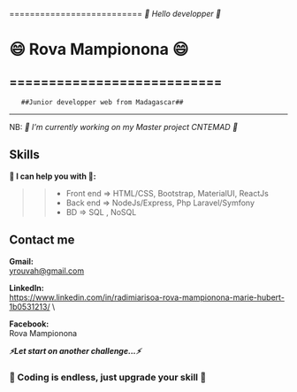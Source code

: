 ==========================
  *👋 Hello developper 👋* 
#  😄 Rova Mampionona 😄
===========================
--------------------------------------------------------------
       ##Junior developper web from Madagascar##
--------------------------------------------------------------
NB: *🔭 I’m currently working on my Master project  CNTEMAD 🔭*

## Skills ##
**🌱 I can help you with 📄:**  
>> - Front end => HTML/CSS, Bootstrap, MaterialUI, ReactJs  
>> - Back end => NodeJs/Express, Php Laravel/Symfony  
>> - BD => SQL , NoSQL  

 ## Contact me

**Gmail:** \
 yrouvah@gmail.com <br>  
 
**LinkedIn:** \
  https://www.linkedin.com/in/radimiarisoa-rova-mampionona-marie-hubert-1b0531213/ \
  
**Facebook:** \
  Rova Mampionona

***⚡Let start on another challenge...⚡***

### 📄 Coding is endless, just upgrade your skill 📄 ###
